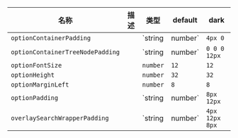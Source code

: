 | 名称 | 描述 | 类型 | default | dark |
|---|---|---|---|---|
| `optionContainerPadding` |  | `string | number` | `4px 0` | `4px 0` |
| `optionContainerTreeNodePadding` |  | `string | number` | `0 0 0 12px` | `0 0 0 12px` |
| `optionFontSize` |  | `number` | `12` | `12` |
| `optionHeight` |  | `number` | `32` | `32` |
| `optionMarginLeft` |  | `number` | `8` | `8` |
| `optionPadding` |  | `string | number` | `8px 12px` | `8px 12px` |
| `overlaySearchWrapperPadding` |  | `string | number` | `4px 12px 8px` | `4px 12px 8px` |
